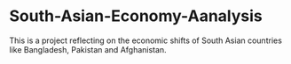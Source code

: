 # South-Asian-Economy-Aanalysis
This is a project reflecting on the economic shifts of South Asian countries like Bangladesh, Pakistan and Afghanistan. 
